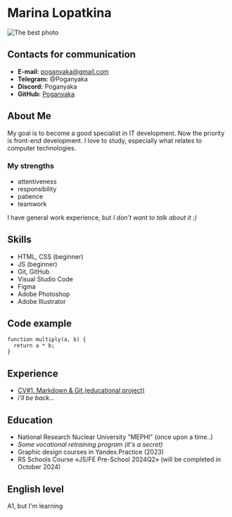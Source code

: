 # Marina Lopatkina

![The best photo](https://avatars.githubusercontent.com/u/131615856?v=4)

## Contacts for communication

* **E-mail:** <poganyaka@gmail.com>
* **Telegram:** @Poganyaka
* **Discord:** Poganyaka
* **GitHub:** [Poganyaka](https://github.com/Poganyaka)

## About Me

My goal is to become a good specialist in IT development. Now the priority is front-end development. I love to study, especially what relates to computer technologies.

### My strengths

* attentiveness
* responsibility
* patience
* teamwork

I have general work experience, but *I don’t want to talk about it :)*

## Skills

* HTML, CSS (beginner)
* JS (beginner)
* Git, GitHub
* Visual Studio Code
* Figma
* Adobe Photoshop
* Adobe Illustrator

## Code example

```JS
function multiply(a, b) {
  return a * b;
}
```

## Experience

* [CV#1. Markdown & Git  (educational project)](https://poganyaka.github.io/rsschool-cv/cv)
* *i'll be back...*

## Education

* National Research Nuclear University "MEPHI" (once upon a time..)
* *Some vocational retraining program (it's a secret)*
* Graphic design courses in Yandex.Practice (2023)
* RS Schools Course «JS/FE Pre-School 2024Q2» (will be completed in October 2024)

## English level

А1, but I'm learning
